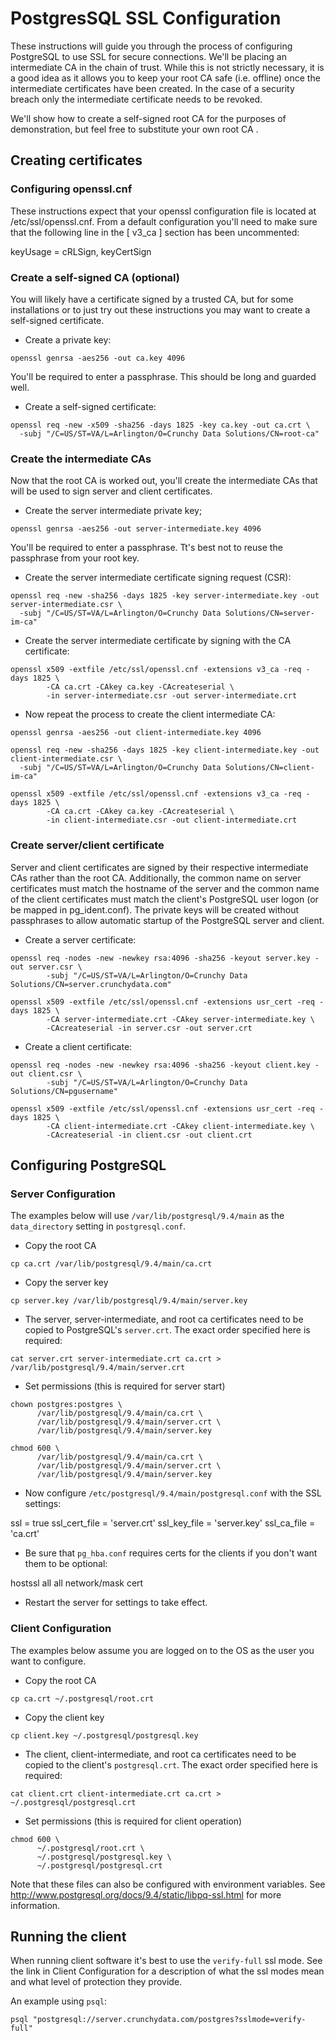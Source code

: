 # PostgresSQL SSL Configuration

These instructions will guide you through the process of configuring PostgreSQL to use SSL for secure connections.  We'll be placing an intermediate CA in the chain of trust.  While this is not strictly necessary, it is a good idea as it allows you to keep your root CA safe (i.e. offline) once the intermediate certificates have been created.  In the case of a security breach only the intermediate certificate needs to be revoked.

We'll show how to create a self-signed root CA for the purposes of demonstration, but feel free to substitute your own root CA .

## Creating certificates

### Configuring openssl.cnf

These instructions expect that your openssl configuration file is located at /etc/ssl/openssl.cnf.  From a default configuration you'll need to make sure that the following line in the [ v3_ca ] section has been uncommented:

keyUsage = cRLSign, keyCertSign

### Create a self-signed CA (optional)

You will likely have a certificate signed by a trusted CA, but for some installations or to just try out these instructions you may want to create a self-signed certificate.

* Create a private key:
```
openssl genrsa -aes256 -out ca.key 4096
```
You'll be required to enter a passphrase.  This should be long and guarded well.

* Create a self-signed certificate:
```
openssl req -new -x509 -sha256 -days 1825 -key ca.key -out ca.crt \
  -subj "/C=US/ST=VA/L=Arlington/O=Crunchy Data Solutions/CN=root-ca"
```

### Create the intermediate CAs

Now that the root CA is worked out, you'll create the intermediate CAs that will be used to sign server and client certificates.

* Create the server intermediate private key;
```
openssl genrsa -aes256 -out server-intermediate.key 4096
```
You'll be required to enter a passphrase.  Tt's best not to reuse the passphrase from your root key.

* Create the server intermediate certificate signing request (CSR):
```
openssl req -new -sha256 -days 1825 -key server-intermediate.key -out server-intermediate.csr \
  -subj "/C=US/ST=VA/L=Arlington/O=Crunchy Data Solutions/CN=server-im-ca"
```

* Create the server intermediate certificate by signing with the CA certificate:
```
openssl x509 -extfile /etc/ssl/openssl.cnf -extensions v3_ca -req -days 1825 \
        -CA ca.crt -CAkey ca.key -CAcreateserial \
        -in server-intermediate.csr -out server-intermediate.crt
```

* Now repeat the process to create the client intermediate CA:
```
openssl genrsa -aes256 -out client-intermediate.key 4096

openssl req -new -sha256 -days 1825 -key client-intermediate.key -out client-intermediate.csr \
  -subj "/C=US/ST=VA/L=Arlington/O=Crunchy Data Solutions/CN=client-im-ca"

openssl x509 -extfile /etc/ssl/openssl.cnf -extensions v3_ca -req -days 1825 \
        -CA ca.crt -CAkey ca.key -CAcreateserial \
        -in client-intermediate.csr -out client-intermediate.crt
```

### Create server/client certificate

Server and client certificates are signed by their respective intermediate CAs rather than the root CA.  Additionally, the common name on server certificates must match the hostname of the server and the common name of the client certificates must match the client's PostgreSQL user logon (or be mapped in pg_ident.conf).  The private keys will be created without passphrases to allow automatic startup of the PostgreSQL server and client.

* Create a server certificate:
```
openssl req -nodes -new -newkey rsa:4096 -sha256 -keyout server.key -out server.csr \
        -subj "/C=US/ST=VA/L=Arlington/O=Crunchy Data Solutions/CN=server.crunchydata.com"

openssl x509 -extfile /etc/ssl/openssl.cnf -extensions usr_cert -req -days 1825 \
        -CA server-intermediate.crt -CAkey server-intermediate.key \
        -CAcreateserial -in server.csr -out server.crt
```

* Create a client certificate:
```
openssl req -nodes -new -newkey rsa:4096 -sha256 -keyout client.key -out client.csr \
        -subj "/C=US/ST=VA/L=Arlington/O=Crunchy Data Solutions/CN=pgusername"

openssl x509 -extfile /etc/ssl/openssl.cnf -extensions usr_cert -req -days 1825 \
        -CA client-intermediate.crt -CAkey client-intermediate.key \
        -CAcreateserial -in client.csr -out client.crt
```

## Configuring PostgreSQL

### Server Configuration

The examples below will use `/var/lib/postgresql/9.4/main` as the `data_directory` setting in `postgresql.conf`.

* Copy the root CA
```
cp ca.crt /var/lib/postgresql/9.4/main/ca.crt
```
* Copy the server key
```
cp server.key /var/lib/postgresql/9.4/main/server.key
```
* The server, server-intermediate, and root ca certificates need to be copied to PostgreSQL's `server.crt`.  The exact order specified here is required:
```
cat server.crt server-intermediate.crt ca.crt > /var/lib/postgresql/9.4/main/server.crt
```
* Set permissions  (this is required for server start)
```
chown postgres:postgres \
      /var/lib/postgresql/9.4/main/ca.crt \
      /var/lib/postgresql/9.4/main/server.crt \
      /var/lib/postgresql/9.4/main/server.key

chmod 600 \
      /var/lib/postgresql/9.4/main/ca.crt \
      /var/lib/postgresql/9.4/main/server.crt \
      /var/lib/postgresql/9.4/main/server.key
```
* Now configure `/etc/postgresql/9.4/main/postgresql.conf` with the SSL settings:

ssl = true
ssl_cert_file = 'server.crt'
ssl_key_file = 'server.key'
ssl_ca_file = 'ca.crt'

* Be sure that `pg_hba.conf` requires certs for the clients if you don't want them to be optional:

hostssl all all network/mask cert

* Restart the server for settings to take effect.

### Client Configuration

The examples below assume you are logged on to the OS as the user you want to configure.

* Copy the root CA
```
cp ca.crt ~/.postgresql/root.crt
```
* Copy the client key
```
cp client.key ~/.postgresql/postgresql.key
```
* The client, client-intermediate, and root ca certificates need to be copied to the client's `postgresql.crt`. The exact order specified here is required:
```
cat client.crt client-intermediate.crt ca.crt > ~/.postgresql/postgresql.crt
```
* Set permissions (this is required for client operation)
```
chmod 600 \
      ~/.postgresql/root.crt \
      ~/.postgresql/postgresql.key \
      ~/.postgresql/postgresql.crt
```
Note that these files can also be configured with environment variables.  See http://www.postgresql.org/docs/9.4/static/libpq-ssl.html for more information.

## Running the client

When running client software it's best to use the `verify-full` ssl mode.  See the link in Client Configuration for a description of what the ssl modes mean and what level of protection they provide.

An example using `psql`:
```
psql "postgresql://server.crunchydata.com/postgres?sslmode=verify-full"
```
